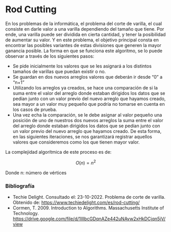 # Rod Cutting
En los problemas de la informática, el problema del corte de varilla, el cual consiste en darle valor a una varilla dependiendo del tamaño que tiene. Por ende, una varilla puede ser dividida en cierta cantidad, y tener la posibilidad de aumentar su valor. Y en este problema, el objetivo principal consta en encontrar las posibles variantes de estas divisiones que generen la mayor ganancia posible.
La forma en que se funciona este algoritmo, se lo puede observar a través de los siguientes pasos:

*	Se pide inicialmente los valores que se les asignará a los distintos tamaños de varillas que puedan existir o no. 
*	Se guardan en dos nuevos arreglos valores que deberán ir desde “0” a “n+1”
*	Utilizando los arreglos ya creados, se hace una comparación de si la suma entre el valor del arreglo donde estaban dirigidos los datos que se pedían junto con un valor previo del nuevo arreglo que hayamos creado, sea mayor a un valor muy pequeño que podría no tomarse en cuenta en los casos de prueba.
*	Una vez echa la comparación, se le debe asignar al valor pequeño una posición de uno de nuestros dos nuevos arreglos la suma entre el valor del arreglo donde estaban dirigidos los datos que se pedían junto con un valor previo del nuevo arreglo que hayamos creado. De esta forma, en las siguientes iteraciones, se nos garantizará registrar aquellos valores que consideremos como los que tienen mayor valor.

La complejidad algorítmica de este proceso es de:

$$ O(n) = n^2 $$

Donde n: número de vértices

### Bibliografía

* Techie Delight. Consultado el: 23-10-2022. Problema de corte de varilla. Obtenido de: https://www.techiedelight.com/es/rod-cutting/
* Cormen, T. 2009. Introduction to Algorithms. Massachusetts Institute of Technology. https://drive.google.com/file/d/1IlIbcGDqnAZe442uNAvw2xHkDCjqn5jV/view

